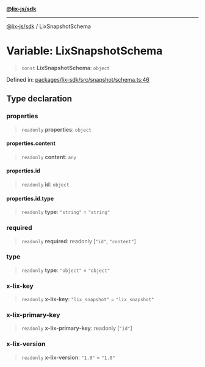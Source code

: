 [**@lix-js/sdk**](../README.md)

***

[@lix-js/sdk](../README.md) / LixSnapshotSchema

# Variable: LixSnapshotSchema

> `const` **LixSnapshotSchema**: `object`

Defined in: [packages/lix-sdk/src/snapshot/schema.ts:46](https://github.com/opral/monorepo/blob/0501d8fe7eed9db1f8058e8d1d58b1d613ceaf43/packages/lix-sdk/src/snapshot/schema.ts#L46)

## Type declaration

### properties

> `readonly` **properties**: `object`

#### properties.content

> `readonly` **content**: `any`

#### properties.id

> `readonly` **id**: `object`

#### properties.id.type

> `readonly` **type**: `"string"` = `"string"`

### required

> `readonly` **required**: readonly \[`"id"`, `"content"`\]

### type

> `readonly` **type**: `"object"` = `"object"`

### x-lix-key

> `readonly` **x-lix-key**: `"lix_snapshot"` = `"lix_snapshot"`

### x-lix-primary-key

> `readonly` **x-lix-primary-key**: readonly \[`"id"`\]

### x-lix-version

> `readonly` **x-lix-version**: `"1.0"` = `"1.0"`
